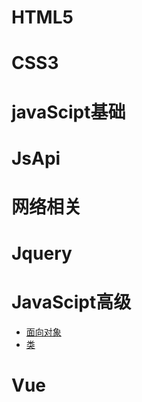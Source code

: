 # HTML5
# CSS3
# javaScipt基础
# JsApi
# 网络相关
# Jquery
# JavaScipt高级
 * [面向对象](./file/JsSenior/OO.md) 
 * [类](./file/JsSenior/OO.md)
# Vue
